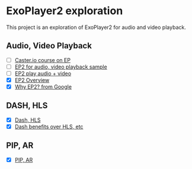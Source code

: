 # ExoPlayer2 exploration

This project is an exploration of ExoPlayer2 for audio and video playback.

## Audio, Video Playback
- [ ] [Caster.io course on EP](https://goo.gl/EeuZi1)
- [ ] [EP2 for audio, video playback sample](https://goo.gl/1d4bkY)
- [ ] [EP2 play audio + video](https://goo.gl/eVbEoD)
- [x] [EP2 Overview](https://goo.gl/ZynVzk)
- [x] [Why EP2? from Google](https://goo.gl/tny1Rz)

## DASH, HLS
- [x] [Dash, HLS](https://goo.gl/r9fXXf)
- [x] [Dash benefits over HLS, etc](https://goo.gl/SNvMgQ)

## PIP, AR
- [x] [PIP, AR](https://goo.gl/1GoECE)
